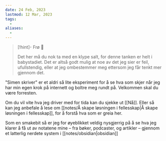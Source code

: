 ```yaml
---
date: 24 Feb, 2023
lastmod: 12 Mar, 2023
tags:
  - 
aliases:
  - 
---
```

> [!hint]- Frø  🌱
>
> Det her må du nok ta med en klype salt, for denne tanken er helt i babystadiet. Det er altså godt mulig at noe av det jeg sier er feil, ufullstendig, eller at jeg ombestemmer meg ettersom jeg får tenkt mer gjennom det.

"Simen skriver" er et aldri så lite eksperiment for å se hva som skjer når jeg har min egen krok på internett og boltre meg rundt på. Velkommen skal du være forresten.

Om du vil vite hva jeg driver med for tida kan du sjekke ut [[Nå]]. Eller så kan jeg anbefale å lese om [[notes/Å skape løsningen i fellesskap|Å skape løsningen i fellesskap]], for å forstå hva som er greia her.

Som en smakebit så er jeg for øyeblikket veldig nysgjerrig på å se hva jeg klarer å få ut av notatene mine – fra bøker, podcaster, og artikler – gjennom et latterlig nerdete system i [[notes/obsidian|obsidian]]